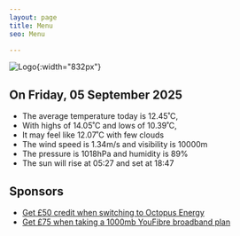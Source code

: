 ```yaml
---
layout: page
title: Menu
seo: Menu

---
```


![Logo](/images/logo.jpg){:width="832px"}

<!-- weather_marker starts -->
## On Friday, 05 September 2025

- The average temperature today is 12.45˚C,
- With highs of 14.05˚C and lows of 10.39˚C,
- It may feel like 12.07˚C with few clouds
- The wind speed is 1.34m/s and visibility is 10000m
- The pressure is 1018hPa and humidity is 89%
- The sun will rise at 05:27 and set at 18:47

<!-- weather_marker ends -->

## Sponsors

- [Get £50 credit when switching to Octopus Energy](https://bit.ly/3oD1nnS)
- [Get £75 when taking a 1000mb YouFibre broadband plan](https://aklam.io/91zWhU?)
